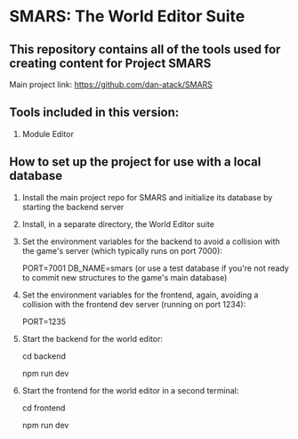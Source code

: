 # SMARS: The World Editor Suite

## This repository contains all of the tools used for creating content for Project SMARS

Main project link: https://github.com/dan-atack/SMARS

## Tools included in this version:

1. Module Editor

## How to set up the project for use with a local database

1. Install the main project repo for SMARS and initialize its database by starting the backend server

2. Install, in a separate directory, the World Editor suite

3. Set the environment variables for the backend to avoid a collision with the game's server (which typically runs on port 7000):

   PORT=7001
   DB_NAME=smars (or use a test database if you're not ready to commit new structures to the game's main database)

4. Set the environment variables for the frontend, again, avoiding a collision with the frontend dev server (running on port 1234):

   PORT=1235

5. Start the backend for the world editor:

   cd backend

   npm run dev

6. Start the frontend for the world editor in a second terminal:

   cd frontend

   npm run dev
